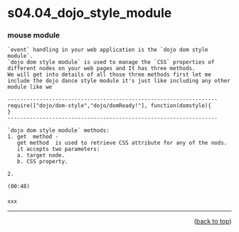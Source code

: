 <a name="topage"></a>

# s04.04_dojo_style_module

### mouse module

```
`event` handling in your web application is the `dojo dom style module`.
`dojo dom style module` is used to manage the `CSS` properties of different nodes on your web pages and It has three methods.
We will get into details of all those three methods first let me include the dojo dance style module it's just like including any other module like we

------------------------------------------------------------------
require(["dojo/dom-style","dojo/domReady!"], function(domstyle){
}
------------------------------------------------------------------

`dojo dom style module` methods:
1. get  method -
   get method  is used to retrieve CSS attribute for any of the nods. 
   it accepts two parameters:
   a. target node.
   b. CSS property. 

2. 

(00:48)

```

#### 

```
xxx
```


----

<p align="right">(<a href="#topage">back to top</a>)</p>
<br/>
<br/>
